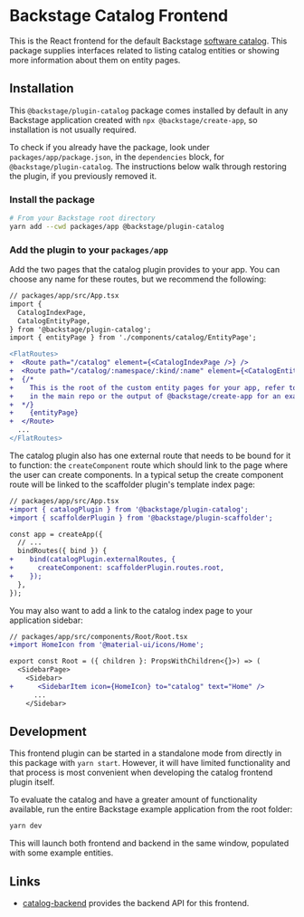 # Backstage Catalog Frontend

This is the React frontend for the default Backstage [software
catalog](http://backstage.io/docs/features/software-catalog/).
This package supplies interfaces related to listing catalog entities or showing
more information about them on entity pages.

## Installation

This `@backstage/plugin-catalog` package comes installed by default in any
Backstage application created with `npx @backstage/create-app`, so installation
is not usually required.

To check if you already have the package, look under
`packages/app/package.json`, in the `dependencies` block, for
`@backstage/plugin-catalog`. The instructions below walk through restoring the
plugin, if you previously removed it.

### Install the package

```bash
# From your Backstage root directory
yarn add --cwd packages/app @backstage/plugin-catalog
```

### Add the plugin to your `packages/app`

Add the two pages that the catalog plugin provides to your app. You can choose
any name for these routes, but we recommend the following:

```diff
// packages/app/src/App.tsx
import {
  CatalogIndexPage,
  CatalogEntityPage,
} from '@backstage/plugin-catalog';
import { entityPage } from './components/catalog/EntityPage';

<FlatRoutes>
+  <Route path="/catalog" element={<CatalogIndexPage />} />
+  <Route path="/catalog/:namespace/:kind/:name" element={<CatalogEntityPage />}>
+  {/*
+    This is the root of the custom entity pages for your app, refer to the example app
+    in the main repo or the output of @backstage/create-app for an example
+  */}
+    {entityPage}
+  </Route>
  ...
</FlatRoutes>
```

The catalog plugin also has one external route that needs to be bound for it to
function: the `createComponent` route which should link to the page where the
user can create components. In a typical setup the create component route will
be linked to the scaffolder plugin's template index page:

```diff
// packages/app/src/App.tsx
+import { catalogPlugin } from '@backstage/plugin-catalog';
+import { scaffolderPlugin } from '@backstage/plugin-scaffolder';

const app = createApp({
  // ...
  bindRoutes({ bind }) {
+    bind(catalogPlugin.externalRoutes, {
+      createComponent: scaffolderPlugin.routes.root,
+    });
  },
});
```

You may also want to add a link to the catalog index page to your application
sidebar:

```diff
// packages/app/src/components/Root/Root.tsx
+import HomeIcon from '@material-ui/icons/Home';

export const Root = ({ children }: PropsWithChildren<{}>) => (
  <SidebarPage>
    <Sidebar>
+      <SidebarItem icon={HomeIcon} to="catalog" text="Home" />
      ...
    </Sidebar>
```

## Development

This frontend plugin can be started in a standalone mode from directly in this
package with `yarn start`. However, it will have limited functionality and that
process is most convenient when developing the catalog frontend plugin itself.

To evaluate the catalog and have a greater amount of functionality available,
run the entire Backstage example application from the root folder:

```bash
yarn dev
```

This will launch both frontend and backend in the same window, populated with
some example entities.

## Links

- [catalog-backend](https://github.com/backstage/backstage/tree/master/plugins/catalog-backend)
  provides the backend API for this frontend.
